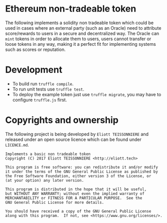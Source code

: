 # Ethereum non-tradeable token
The following implements a solidity non tradeable token which could be used in cases where an external party (such as an Oracle) need to attribute score/rewards to users in a secure and decentralized way.
The Oracle can `mint` tokens in order to allocate them to users, users cannot transfer or loose tokens in any way, making it a perfect fit for implementing systems such as scores or reputation.

# Development
 -  To build run `truffle compile`.
 -  To run unit tests use `truffle test`.
 -  To deploy the example token just use `truffle migrate`, you may have to configure `truffle.js` first.

# Copyrights and ownership
The following project is being developed by `Eliott TEISSONNIERE` and released under an open source licence which can be found under `LICENCE.md`.

```
Implements a basic non tradeable token
Copyright (C) 2017 Eliott TEISSONNIERE <http://eliott.tech>

This program is free software: you can redistribute it and/or modify
it under the terms of the GNU General Public License as published by
the Free Software Foundation, either version 3 of the License, or
(at your option) any later version.

This program is distributed in the hope that it will be useful,
but WITHOUT ANY WARRANTY; without even the implied warranty of
MERCHANTABILITY or FITNESS FOR A PARTICULAR PURPOSE.  See the
GNU General Public License for more details.

You should have received a copy of the GNU General Public License
along with this program.  If not, see <https://www.gnu.org/licenses/>.
```